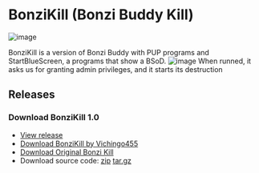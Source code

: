 # BonziKill (Bonzi Buddy Kill)
![image](https://user-images.githubusercontent.com/59311016/125799613-9e6f1b7e-a7bd-45bc-94d0-a7d71a6567ee.png)

BonziKill is a version of Bonzi Buddy with PUP programs and StartBlueScreen, a programs that show a BSoD.
![image](https://user-images.githubusercontent.com/59311016/125799374-75fb2655-de3e-400b-8bca-fa90d284f55d.png)
When runned, it asks us for granting admin privileges, and it starts its destruction
## Releases
### Download BonziKill 1.0
- [View release](https://github.com/Vichingo455/BonziKill/releases/tag/1.0)
- [Download BonziKill by Vichingo455](https://github.com/Vichingo455/BonziKill/releases/download/1.0/BonziKillSetup.exe)
- [Download Original Bonzi Kill](https://github.com/Vichingo455/BonziKill/releases/download/1.0/OriginalBonziKill.exe)
- Download source code: [zip](https://github.com/Vichingo455/BonziKill/archive/refs/tags/1.0.zip) [tar.gz](https://github.com/Vichingo455/BonziKill/archive/refs/tags/1.0.tar.gz)
